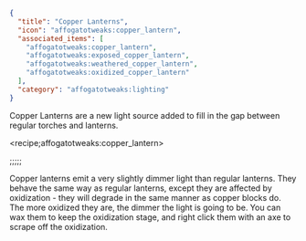 ```json
{
  "title": "Copper Lanterns",
  "icon": "affogatotweaks:copper_lantern",
  "associated_items": [
    "affogatotweaks:copper_lantern",
    "affogatotweaks:exposed_copper_lantern",
    "affogatotweaks:weathered_copper_lantern",
    "affogatotweaks:oxidized_copper_lantern"
  ],
  "category": "affogatotweaks:lighting"
}
```

Copper Lanterns are a new light source added to fill in the gap between regular torches and lanterns.

<recipe;affogatotweaks:copper_lantern>

;;;;;

Copper lanterns emit a very slightly dimmer light than regular lanterns. They behave the same way as regular lanterns, except they are affected by oxidization - they will degrade in the same manner as copper blocks do. The more oxidized they are, the dimmer the light is going to be. You can wax them to keep the oxidization stage, and right click them with an axe to scrape off the oxidization.